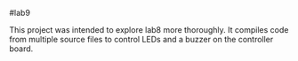 #lab9

This project was intended to explore lab8 more thoroughly. It compiles code from multiple source files to control LEDs and a buzzer on the controller board.  
